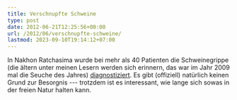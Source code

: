 ```yaml
---
title: Verschnupfte Schweine
type: post
date: 2012-06-21T12:25:56+00:00
url: /2012/06/verschnupfte-schweine/
lastmod: 2023-09-10T19:14:12+07:00
---
```

In Nakhon Ratchasima wurde bei mehr als 40 Patienten die Schweinegrippe (die ältern unter meinen Lesern werden sich erinnern, das war im Jahr 2009 mal die Seuche des Jahres) [diagnostiziert][1]. Es gibt (offiziell) natürlich keinen Grund zur Besorgnis --- trotzdem ist es interessant, wie lange sich sowas in der freien Natur halten kann.

 [1]: http://www.nationmultimedia.com/national/41-swine-flu-cases-confirmed-in-Nakhon-Ratchasima-30184592.html
